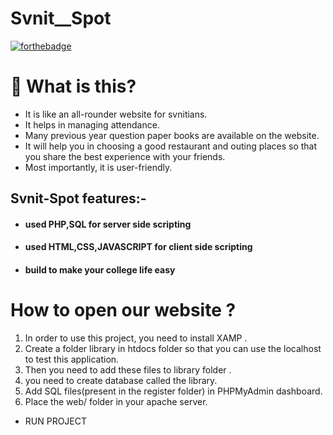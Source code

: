 # Svnit__Spot

[![forthebadge](https://forthebadge.com/images/badges/built-with-love.svg)](https://forthebadge.com)

# 🤔 What is this?
- It is like an all-rounder website for svnitians.
- It helps in managing attendance.
- Many previous year question paper books are available on the website.
- It will help you in choosing a good restaurant and outing places so that you share the best experience with your friends.
- Most importantly, it is user-friendly.

## Svnit-Spot features:-

  - #### used **PHP,SQL** for server side scripting
  - #### used **HTML,CSS,JAVASCRIPT** for client side scripting
  - #### build to make your college life easy

# How to open our website ?

1. In order to use this project, you need to install XAMP .
2. Create a folder library in htdocs folder so that you can use the localhost to test this application.
3. Then you need to add these files to library folder .
4. you need to create database called the library.
5. Add SQL files(present in the register folder) in PHPMyAdmin dashboard.
6. Place the web/ folder in your apache server.
* RUN PROJECT
